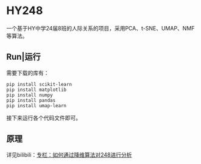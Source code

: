 # HY248
一个基于HY中学24届8班的人际关系的项目，采用PCA、t-SNE、UMAP、NMF等算法。

## Run|运行
需要下载的库有：
```batch
pip install scikit-learn
pip install matplotlib
pip install numpy
pip install pandas
pip install umap-learn
```

接下来运行各个代码文件即可。

## 原理
详见bilibili：<a href="https://www.bilibili.com/read/cv23323182?spm_id_from=333.999.0.0">专栏：如何通过降维算法对248进行分析</a>